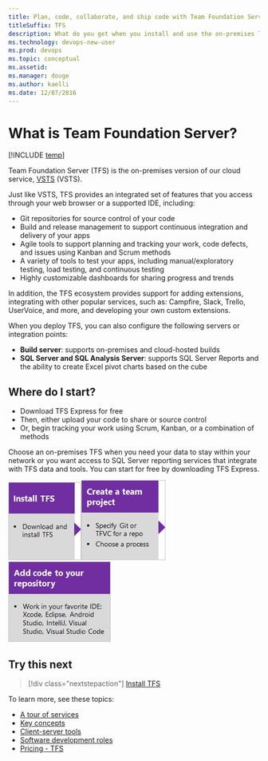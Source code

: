 ```yaml
---
title: Plan, code, collaborate, and ship code with Team Foundation Server   
titleSuffix: TFS
description: What do you get when you install and use the on-premises Team Foundation Server 
ms.technology: devops-new-user 
ms.prod: devops
ms.topic: conceptual
ms.assetid:  
ms.manager: douge
ms.author: kaelli
ms.date: 12/07/2016
---
```



# What is Team Foundation Server?

[!INCLUDE [temp](../_shared/version-tfs-all-versions.md)]

Team Foundation Server (TFS) is the on-premises version of our cloud service, [VSTS](what-is-vsts.md) (VSTS).  

Just like VSTS, TFS provides an integrated set of features that you access through your web browser or a supported IDE, including: 

- Git repositories for source control of your code   
- Build and release management to support continuous integration and delivery of your apps 
- Agile tools to support planning and tracking your work, code defects, and issues using Kanban and Scrum methods 
- A variety of tools to test your apps, including manual/exploratory testing, load testing, and continuous testing 
- Highly customizable dashboards for sharing progress and trends 

In addition, the TFS ecosystem provides support for adding extensions, integrating with other popular services, such as: Campfire, Slack, Trello, UserVoice, and more, and developing your own custom extensions.  

When you deploy TFS, you can also configure the following servers or integration points: 

- **Build server**: supports on-premises and cloud-hosted builds
- **SQL Server and SQL Analysis Server**: supports SQL Server Reports and the ability to create Excel pivot charts based on the cube



## Where do I start?

- Download TFS Express for free   
- Then, either upload your code to share or source control 
- Or, begin tracking your work using Scrum, Kanban, or a combination of methods 


Choose an on-premises TFS when you need your data to stay within your network or you want access to SQL Server reporting services that integrate with TFS data and tools. You can start for free by downloading TFS Express. 


[![Install TFS](_img/what-is-tfs-install-tfs-step-1.png)](/tfs/server/install/single-server)[![Create a team project](_img/what-is-tfs-create-team-project-step-2.png)](../organizations/accounts/create-team-project.md)[![Add team members](_img/what-is-tfs-add-code-step-3.png)](/vsts/git/create-new-repo?toc=/vsts/user-guide/toc.json&bc=/vsts/user-guide/breadcrumb/toc.json ) 
 

## Try this next  

> [!div class="nextstepaction"]
> [Install TFS](/tfs/server/install/single-server)

To learn more, see these topics:

- [A tour of services](services.md)
- [Key concepts](concepts.md)  
- [Client-server tools](tools.md)
- [Software development roles](roles.md)
- [Pricing - TFS](https://visualstudio.microsoft.com/team-services/tfs-pricing/)



